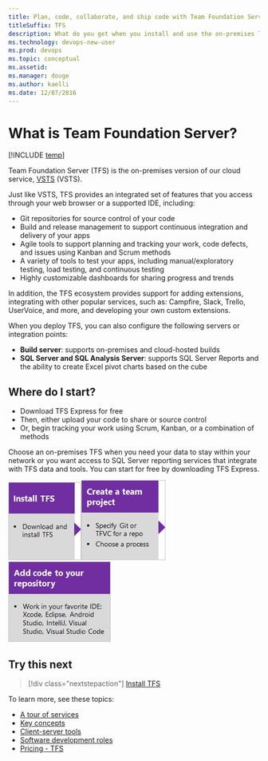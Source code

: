 ```yaml
---
title: Plan, code, collaborate, and ship code with Team Foundation Server   
titleSuffix: TFS
description: What do you get when you install and use the on-premises Team Foundation Server 
ms.technology: devops-new-user 
ms.prod: devops
ms.topic: conceptual
ms.assetid:  
ms.manager: douge
ms.author: kaelli
ms.date: 12/07/2016
---
```



# What is Team Foundation Server?

[!INCLUDE [temp](../_shared/version-tfs-all-versions.md)]

Team Foundation Server (TFS) is the on-premises version of our cloud service, [VSTS](what-is-vsts.md) (VSTS).  

Just like VSTS, TFS provides an integrated set of features that you access through your web browser or a supported IDE, including: 

- Git repositories for source control of your code   
- Build and release management to support continuous integration and delivery of your apps 
- Agile tools to support planning and tracking your work, code defects, and issues using Kanban and Scrum methods 
- A variety of tools to test your apps, including manual/exploratory testing, load testing, and continuous testing 
- Highly customizable dashboards for sharing progress and trends 

In addition, the TFS ecosystem provides support for adding extensions, integrating with other popular services, such as: Campfire, Slack, Trello, UserVoice, and more, and developing your own custom extensions.  

When you deploy TFS, you can also configure the following servers or integration points: 

- **Build server**: supports on-premises and cloud-hosted builds
- **SQL Server and SQL Analysis Server**: supports SQL Server Reports and the ability to create Excel pivot charts based on the cube



## Where do I start?

- Download TFS Express for free   
- Then, either upload your code to share or source control 
- Or, begin tracking your work using Scrum, Kanban, or a combination of methods 


Choose an on-premises TFS when you need your data to stay within your network or you want access to SQL Server reporting services that integrate with TFS data and tools. You can start for free by downloading TFS Express. 


[![Install TFS](_img/what-is-tfs-install-tfs-step-1.png)](/tfs/server/install/single-server)[![Create a team project](_img/what-is-tfs-create-team-project-step-2.png)](../organizations/accounts/create-team-project.md)[![Add team members](_img/what-is-tfs-add-code-step-3.png)](/vsts/git/create-new-repo?toc=/vsts/user-guide/toc.json&bc=/vsts/user-guide/breadcrumb/toc.json ) 
 

## Try this next  

> [!div class="nextstepaction"]
> [Install TFS](/tfs/server/install/single-server)

To learn more, see these topics:

- [A tour of services](services.md)
- [Key concepts](concepts.md)  
- [Client-server tools](tools.md)
- [Software development roles](roles.md)
- [Pricing - TFS](https://visualstudio.microsoft.com/team-services/tfs-pricing/)



